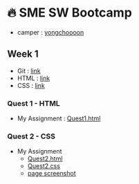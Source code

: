 # :fire: SME SW Bootcamp
- camper : [yongchoooon](https://github.com/yongchoooon)
## Week 1
- Git : [link](https://github.com/TEAMLAB-Lecture/web-development-curriculum/tree/main/Quest00)
- HTML : [link](https://github.com/TEAMLAB-Lecture/web-development-curriculum/tree/main/Quest01)
- CSS : [link](https://github.com/TEAMLAB-Lecture/web-development-curriculum/tree/main/Quest02)
### Quest 1 - HTML
- My Assignment : [Quest1.html](./Quest1.html)
### Quest 2 - CSS
- My Assignment
  - [Quest2.html](./Quest2.html)
  - [Quest2.css](./Quest2.css)
  - [page screenshot](./yongchoooon_Quest2_screen.png)

